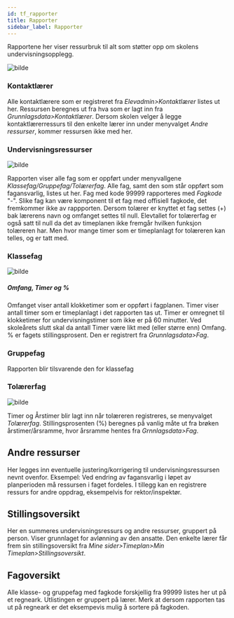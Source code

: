 ```yaml
---
id: tf_rapporter
title: Rapporter
sidebar_label: Rapporter
---
```

Rapportene her viser ressurbruk til alt som støtter opp om skolens undervisningsopplegg. 

![bilde](https://user-images.githubusercontent.com/80097133/195299852-22dfc189-722e-47ce-bb9d-49abaf0cbdc3.png)

### Kontaktlærer
Alle kontaktlærere som er registreret fra _Elevadmin>Kontaktlærer_ listes ut her. Ressursen beregnes ut fra hva som er lagt inn fra _Grunnlagsdata>Kontaktlærer_. Dersom  skolen velger å legge kontaktlærerressurs til den enkelte lærer inn under menyvalget _Andre ressurser_, kommer ressursen ikke med her.

### Undervisningsressurser

![bilde](https://user-images.githubusercontent.com/80097133/198007928-a1bd6d11-17e8-4122-bc80-170192263de5.png)

Rapporten viser alle fag som er oppført under menyvallgene _Klassefag/Gruppefag/Tolærerfag_.
Alle fag, samt den som står oppført som fagansvarlig, listes ut her. 
Fag med kode 99999 rapporteres med _Fagkode_ "-". Slike fag kan være komponent til et fag med offisiell fagkode, det fremkommer ikke av rappporten. Dersom tolærer er knyttet et fag settes (+) bak lærerens navn og omfanget settes til null. Elevtallet for tolærerfag er også satt til null da det av timeplanen ikke fremgår hvilken funksjon tolæreren har. Men hvor mange timer som er timeplanlagt for tolæreren kan telles, og er tatt med.

### Klassefag
![bilde](https://user-images.githubusercontent.com/80097133/202400390-a8dfc784-3b9f-4e69-b440-5c3c32392f5a.png)

##### Omfang, Timer og %
Omfanget viser antall klokketimer som er oppført i fagplanen. Timer viser antall timer som er timeplanlagt i det rapporten tas ut. Timer er omregnet til klokketimer for undervisningstimer som ikke er på 60 minutter. Ved skoleårets slutt skal da antall Timer være likt med (eller større enn) Omfang. % er fagets stillingsprosent. Den er registrert fra _Grunnlagsdata>Fag_.

### Gruppefag
Rapporten blir tilsvarende den for klassefag

### Tolærerfag
![bilde](https://user-images.githubusercontent.com/80097133/203282497-9f5c58e7-52b0-474b-bf2a-71184c9265f4.png)

Timer og Årstimer blir lagt inn når tolæreren registreres, se menyvalget _Tolærerfag_. Stillingsprosenten (%) beregnes på vanlig måte ut fra brøken årstimer/årsramme, hvor årsramme hentes fra _Grnnlagsdata>Fag_.


## Andre ressurser
Her legges inn eventuelle justering/korrigering til undervisningsressursen nevnt ovenfor. Eksempel: Ved endring av fagansvarlig i løpet av planperioden må ressursen i faget fordeles. I tillegg kan en registrere ressurs for andre oppdrag, eksempelvis for rektor/inspektør. 

## Stillingsoversikt
Her en summeres undervisningsressurs og andre ressurser, gruppert på person. Viser grunnlaget for avlønning av den ansatte. Den enkelte lærer får frem sin stillingsoversikt fra _Mine sider>Timeplan>Min Timeplan>Stillingsoversikt_.

## Fagoversikt
Alle klasse- og gruppefag med fagkode forskjellig fra 99999 listes her ut på et regneark. Utlistingen er gruppert på lærer. Merk at dersom rapporten tas ut på regneark er det eksempevis mulig å sortere på fagkoden.
